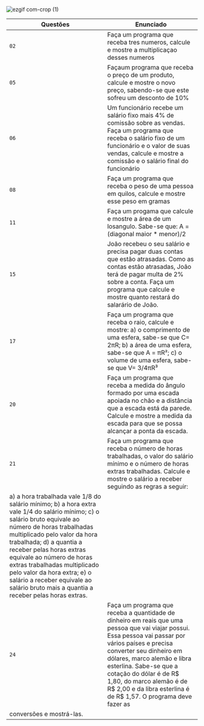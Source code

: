 ![ezgif com-crop (1)](https://user-images.githubusercontent.com/125037138/224166045-f6ca9177-da70-4b27-88c9-ba862a437f6d.jpg)

| Questões | Enunciado |
| ------------- | -------------- |
|  `02`  | Faça um programa que receba tres numeros, calcule e mostre a multiplicaçao desses numeros  |
|  `05`  | Façaum programa que receba o preço de um produto, calcule e mostre o novo preço, sabendo-se que este sofreu um desconto de 10% |
|  `06`  |  Um funcionário recebe um salário fixo mais 4% de comissão sobre as vendas. Faça um programa que receba o salário fixo de um funcionário e o valor de suas vendas, calcule e mostre a comissão e o salário final do funcionário |  
|  `08`  | Faça um programa que receba o peso de uma pessoa em quilos, calcule e mostre esse peso em gramas |        
|  `11`  |  Faça um progama que calcule e mostre a área de um losangulo. Sabe-se que: A = (diagonal maior * menor)/2 |
|  `15`  |  João recebeu o seu salário e precisa pagar duas contas que estão atrasadas. Como as contas estão atrasadas, João terá de pagar multa de 2% sobre a conta. Faça um programa que calcule e mostre quanto restará do salarário de João.       |
|  `17`  |  Faça um programa que receba o raio, calcule e mostre: a) o comprimento de uma esfera, sabe-se que C= 2πR; b) a área de uma esfera, sabe-se que A = πR²; c) o volume de uma esfera, sabe-se que V= 3/4πR³       |
|  `20`  |  Faça um programa que receba a medida do ângulo formado por uma escada apoiada no chão e a distância que a escada está da parede. Calcule e mostre a medida da escada para que se possa alcançar a ponta da escada.       |
|  `21`  |  Faça um programa que receba o número de horas trabalhadas, o valor do salário mínimo e o número de horas extras trabalhadas. Calcule e mostre o salário a receber seguindo as regras a seguir:
a) a hora trabalhada vale 1/8 do salário mínimo; b) a hora extra vale 1/4 do salário mínimo; c) o salário bruto equivale ao número de horas trabalhadas multiplicado pelo valor da hora trabalhada; d) a quantia a receber pelas horas extras equivale ao número de horas extras trabalhadas multiplicado pelo valor da hora extra; e) o salário a receber equivale ao salário bruto mais a quantia a receber pelas horas extras.       |
|  `24`  |  Faça um programa que receba a quantidade de dinheiro em reais que uma pessoa que vai viajar possui. Essa pessoa vai passar por vários países e precisa converter seu dinheiro em dólares, marco alemão e libra esterlina. Sabe-se que a cotação do dólar é de R$ 1,80, do marco alemão é de R$ 2,00 e da libra esterlina é de R$ 1,57. O programa deve fazer as
conversões e mostrá-las.       |

